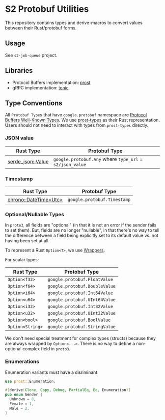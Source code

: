 # S2 Protobuf Utilities

This repository contains types and derive-macros to convert values between their Rust/protobuf forms.

## Usage

See `s2-job-queue` project.

## Libraries

- Protocol Buffers implementation: [prost](https://github.com/danburkert/prost)
- gRPC implementation: [tonic](https://github.com/hyperium/tonic)

## Type Conventions

All `Protobuf Type`s that have `google.protobuf` namespace are [Protocol Buffers Well-Known Types](https://developers.google.com/protocol-buffers/docs/reference/google.protobuf). We use [prost-types](https://docs.rs/prost-types/0.5.0/prost_types/) as their Rust representation. Users should not need to interact with types from `prost-types` directly.

### JSON value

| Rust Type                                                             | Protobuf Type                                            |
| --------------------------------------------------------------------- | -------------------------------------------------------- |
| [serde_json::Value](https://docs.serde.rs/serde_json/enum.Value.html) | `google.protobuf.Any` where `type_url` = `s2/json_value` |

### Timestamp

| Rust Type                                                                               | Protobuf Type               |
| --------------------------------------------------------------------------------------- | --------------------------- |
| [chrono::DateTime&lt;Utc&gt;](https://docs.rs/chrono/0.4.9/chrono/struct.DateTime.html) | `google.protobuf.Timestamp` |

### Optional/Nullable Types

In `proto3`, all fields are "optional" (in that it is not an error if the sender fails to set them). But, fields are no longer "nullable", in that there's no way to tell the difference between a field being explicitly set to its default value vs. not having been set at all.

To represent a Rust `Option<T>`, we use [Wrappers](https://github.com/protocolbuffers/protobuf/blob/master/src/google/protobuf/wrappers.proto).

For scalar types:

| Rust Type        | Protobuf Type                 |
| ---------------- | ----------------------------- |
| `Option<f32>`    | `google.protobuf.FloatValue`  |
| `Option<f64>`    | `google.protobuf.DoubleValue` |
| `Option<i64>`    | `google.protobuf.Int64Value`  |
| `Option<u64>`    | `google.protobuf.UInt64Value` |
| `Option<i32>`    | `google.protobuf.Int32Value`  |
| `Option<u32>`    | `google.protobuf.UInt32Value` |
| `Option<bool>`   | `google.protobuf.BoolValue`   |
| `Option<String>` | `google.protobuf.StringValue` |

We don't need special treatment for complex types (structs) because they are always wrapped by `Option<...>`. There is no way to define a non-optional complex field in `proto3`.

### Enumerations

Enumeration variants must have a disriminant.

```rust
use prost::Enumeration;

#[derive(Clone, Copy, Debug, PartialEq, Eq, Enumeration)]
pub enum Gender {
  Unknown = 0,
  Female = 1,
  Male = 2,
}
```
